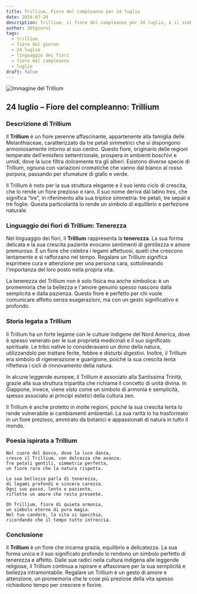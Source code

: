 ```yaml
---
title: Trillium, Fiore del compleanno per 24 luglio
date: 2024-07-24
description: Trillium, il fiore del compleanno per 24 luglio, è il simbolo di Tenerezza. Scopri il suo significato unico, le storie affascinanti e la poesia che celebra la sua bellezza.
author: 365giorni
tags:
  - trillium
  - fiore del giorno
  - 24 luglio
  - linguaggio dei fiori
  - fiore del compleanno
  - luglio
draft: false
---
```


![Immagine del Trillium](https://cdn.pixabay.com/photo/2018/05/19/14/37/trillium-3413621_1280.jpg)

## 24 luglio – Fiore del compleanno: Trillium

### Descrizione di Trillium

Il **Trillium** è un fiore perenne affascinante, appartenente alla famiglia delle Melanthiaceae, caratterizzato da tre petali simmetrici che si dispongono armoniosamente intorno al suo centro. Questo fiore, originario delle regioni temperate dell'emisfero settentrionale, prospera in ambienti boschivi e umidi, dove la luce filtra dolcemente tra gli alberi. Esistono diverse specie di Trillium, ognuna con variazioni cromatiche che vanno dal bianco al rosso porpora, passando per sfumature di giallo e verde.

Il Trillium è noto per la sua struttura elegante e il suo lento ciclo di crescita, che lo rende un fiore prezioso e raro. Il suo nome deriva dal latino _tres_, che significa "tre", in riferimento alla sua triplice simmetria: tre petali, tre sepali e tre foglie. Questa particolarità lo rende un simbolo di equilibrio e perfezione naturale.

### Linguaggio dei fiori di Trillium: Tenerezza

Nel linguaggio dei fiori, il **Trillium** rappresenta la **tenerezza**. La sua forma delicata e la sua crescita paziente evocano sentimenti di gentilezza e amore premuroso. È un fiore che celebra i legami affettuosi, quelli che crescono lentamente e si rafforzano nel tempo. Regalare un Trillium significa esprimere cura e attenzione per una persona cara, sottolineando l'importanza del loro posto nella propria vita.

La tenerezza del Trillium non è solo fisica ma anche simbolica: è un promemoria che la bellezza e l'amore genuino spesso nascono dalla semplicità e dalla pazienza. Questo fiore è perfetto per chi vuole comunicare affetto senza esagerazioni, ma con un gesto significativo e profondo.

### Storia legata a Trillium

Il Trillium ha un forte legame con le culture indigene del Nord America, dove è spesso venerato per le sue proprietà medicinali e il suo significato spirituale. Le tribù native lo consideravano un dono della natura, utilizzandolo per trattare ferite, febbre e disturbi digestivi. Inoltre, il Trillium era simbolo di rigenerazione e guarigione, poiché la sua crescita lenta rifletteva i cicli di rinnovamento della natura.

In alcune leggende europee, il Trillium è associato alla Santissima Trinità, grazie alla sua struttura tripartita che richiama il concetto di unità divina. In Giappone, invece, viene visto come un simbolo di armonia e semplicità, spesso associato ai principi estetici della cultura zen.

Il Trillium è anche protetto in molte regioni, poiché la sua crescita lenta lo rende vulnerabile ai cambiamenti ambientali. La sua rarità lo ha trasformato in un fiore prezioso, ammirato da botanici e appassionati di natura in tutto il mondo.

### Poesia ispirata a Trillium

```
Nel cuore del bosco, dove la luce danza,  
cresce il Trillium, con dolcezza che avanza.  
Tre petali gentili, simmetria perfetta,  
un fiore raro che la natura rispetta.

La sua bellezza parla di tenerezza,  
di legami profondi e sincera carezza.  
Ogni suo passo, lento e paziente,  
riflette un amore che resta presente.

Oh Trillium, fiore di quieta armonia,  
un simbolo eterno di pura magia.  
Nel tuo candore, la vita si specchia,  
ricordando che il tempo tutto intreccia.
```

### Conclusione

Il **Trillium** è un fiore che incarna grazia, equilibrio e delicatezza. La sua forma unica e il suo significato profondo lo rendono un simbolo perfetto di tenerezza e affetto. Dalle sue radici nella cultura indigena alle leggende religiose, il Trillium continua a ispirare e affascinare per la sua semplicità e bellezza intramontabile. Regalare un Trillium è un gesto di amore e attenzione, un promemoria che le cose più preziose della vita spesso richiedono tempo per crescere e fiorire.